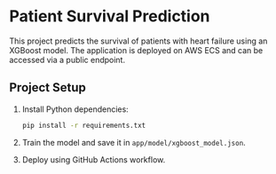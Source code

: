 # Patient Survival Prediction

This project predicts the survival of patients with heart failure using an XGBoost model. The application is deployed on AWS ECS and can be accessed via a public endpoint.

## Project Setup

1. Install Python dependencies:
    ```bash
    pip install -r requirements.txt
    ```

2. Train the model and save it in `app/model/xgboost_model.json`.

3. Deploy using GitHub Actions workflow.